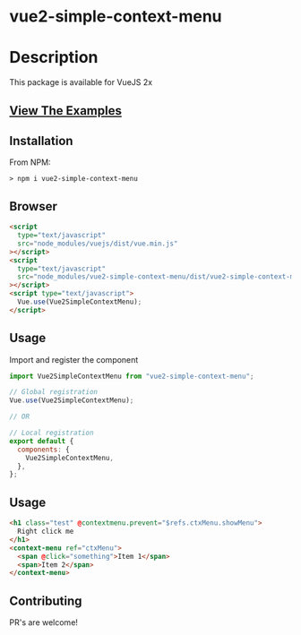 # vue2-simple-context-menu

# Description

This package is available for VueJS 2x

## [View The Examples](https://codesandbox.io/s/serene-dawn-mcv6j9?file=/src/App.vue)

## Installation

From NPM:

```
> npm i vue2-simple-context-menu
```

## Browser

```html
<script
  type="text/javascript"
  src="node_modules/vuejs/dist/vue.min.js"
></script>
<script
  type="text/javascript"
  src="node_modules/vue2-simple-context-menu/dist/vue2-simple-context-menu.min.js"
></script>
<script type="text/javascript">
  Vue.use(Vue2SimpleContextMenu);
</script>
```

## Usage

Import and register the component

```javascript
import Vue2SimpleContextMenu from "vue2-simple-context-menu";

// Global registration
Vue.use(Vue2SimpleContextMenu);

// OR

// Local registration
export default {
  components: {
    Vue2SimpleContextMenu,
  },
};
```

## Usage

```html
<h1 class="test" @contextmenu.prevent="$refs.ctxMenu.showMenu">
  Right click me
</h1>
<context-menu ref="ctxMenu">
  <span @click="something">Item 1</span>
  <span>Item 2</span>
</context-menu>
```

## Contributing

PR's are welcome!
